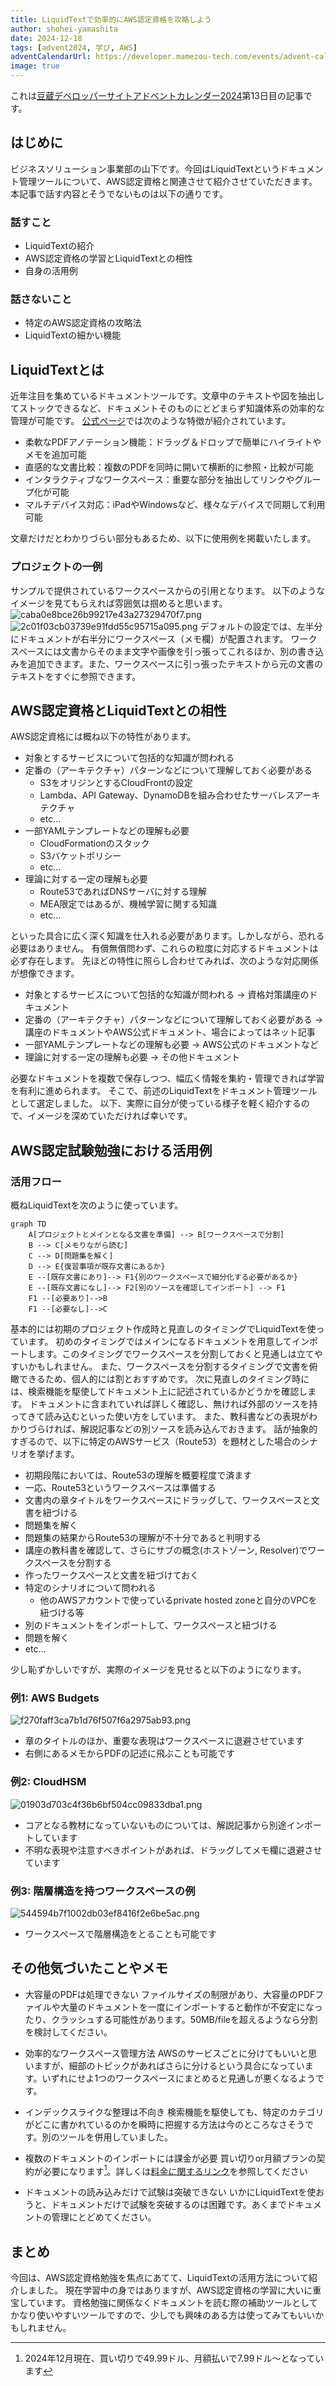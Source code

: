 ```yaml
---
title: LiquidTextで効率的にAWS認定資格を攻略しよう
author: shohei-yamashita
date: 2024-12-18
tags: [advent2024, 学び, AWS]
adventCalendarUrl: https://developer.mamezou-tech.com/events/advent-calendar/2024/
image: true
---
```


これは[豆蔵デベロッパーサイトアドベントカレンダー2024](/events/advent-calendar/2024/)第13日目の記事です。

## はじめに
ビジネスソリューション事業部の山下です。今回はLiquidTextというドキュメント管理ツールについて、AWS認定資格と関連させて紹介させていただきます。
本記事で話す内容とそうでないものは以下の通りです。
### 話すこと
- LiquidTextの紹介
- AWS認定資格の学習とLiquidTextとの相性
- 自身の活用例
### 話さないこと
- 特定のAWS認定資格の攻略法
- LiquidTextの細かい機能

## LiquidTextとは
近年注目を集めているドキュメントツールです。文章中のテキストや図を抽出してストックできるなど、ドキュメントそのものにとどまらず知識体系の効率的な管理が可能です。
[公式ページ](https://www.liquidtext.net/)では次のような特徴が紹介されています。
- 柔軟なPDFアノテーション機能：ドラッグ＆ドロップで簡単にハイライトやメモを追加可能
- 直感的な文書比較：複数のPDFを同時に開いて横断的に参照・比較が可能
- インタラクティブなワークスペース：重要な部分を抽出してリンクやグループ化が可能
- マルチデバイス対応：iPadやWindowsなど、様々なデバイスで同期して利用可能

文章だけだとわかりづらい部分もあるため、以下に使用例を掲載いたします。
### プロジェクトの一例
サンプルで提供されているワークスペースからの引用となります。
以下のようなイメージを見てもらえれば雰囲気は掴めると思います。
![caba0e8bce26b99217e43a27329470f7.png](https://i.gyazo.com/caba0e8bce26b99217e43a27329470f7.png)
![2c01f03cb03739e91fdd55c95715a095.png](https://i.gyazo.com/2c01f03cb03739e91fdd55c95715a095.png)
デフォルトの設定では、左半分にドキュメントが右半分にワークスペース（メモ欄）が配置されます。
ワークスペースには文書からそのまま文字や画像を引っ張ってこれるほか、別の書き込みを追加できます。また、ワークスペースに引っ張ったテキストから元の文書のテキストをすぐに参照できます。

## AWS認定資格とLiquidTextとの相性
AWS認定資格には概ね以下の特性があります。
- 対象とするサービスについて包括的な知識が問われる
- 定番の（アーキテクチャ）パターンなどについて理解しておく必要がある
	- S3をオリジンとするCloudFrontの設定
	- Lambda、API Gateway、DynamoDBを組み合わせたサーバレスアーキテクチャ
	- etc…
- 一部YAMLテンプレートなどの理解も必要
	- CloudFormationのスタック
	- S3バケットポリシー
	- etc…
- 理論に対する一定の理解も必要
	- Route53であればDNSサーバに対する理解
	- MEA限定ではあるが、機械学習に関する知識
	- etc…

といった具合に広く深く知識を仕入れる必要があります。しかしながら、恐れる必要はありません。
有償無償問わず、これらの粒度に対応するドキュメントは必ず存在します。
先ほどの特性に照らし合わせてみれば、次のような対応関係が想像できます。

- 対象とするサービスについて包括的な知識が問われる
	→ 資格対策講座のドキュメント
- 定番の（アーキテクチャ）パターンなどについて理解しておく必要がある
	→ 講座のドキュメントやAWS公式ドキュメント、場合によってはネット記事
- 一部YAMLテンプレートなどの理解も必要
	→ AWS公式のドキュメントなど
- 理論に対する一定の理解も必要
	→ その他ドキュメント

必要なドキュメントを複数で保存しつつ、幅広く情報を集約・管理できれば学習を有利に進められます。
そこで、前述のLiquidTextをドキュメント管理ツールとして選定しました。
以下、実際に自分が使っている様子を軽く紹介するので、イメージを深めていただければ幸いです。

## AWS認定試験勉強における活用例
### 活用フロー
概ねLiquidTextを次のように使っています。
```mermaid
graph TD
    A[プロジェクトとメインとなる文書を準備] --> B[ワークスペースで分割]
    B --> C[メモりながら読む]
    C --> D[問題集を解く]
    D --> E{復習事項が既存文書にあるか}
    E --[既存文書にあり]--> F1{別のワークスペースで細分化する必要があるか}
    E --[既存文書になし]--> F2[別のソースを確認してインポート] --> F1
    F1 --[必要あり]-->B
    F1 --[必要なし]-->C
```
基本的には初期のプロジェクト作成時と見直しのタイミングでLiquidTextを使っています。
初めのタイミングではメインになるドキュメントを用意してインポートします。このタイミングでワークスペースを分割しておくと見通しは立てやすいかもしれません。
また、ワークスペースを分割するタイミングで文書を俯瞰できるため、個人的には割とおすすめです。
次に見直しのタイミング時には、検索機能を駆使してドキュメント上に記述されているかどうかを確認します。
ドキュメントに含まれていれば詳しく確認し、無ければ外部のソースを持ってきて読み込むといった使い方をしています。
また、教科書などの表現がわかりづらければ、解説記事などの別ソースを読み込んでおきます。
話が抽象的すぎるので、以下に特定のAWSサービス（Route53）を題材とした場合のシナリオを挙げます。
- 初期段階においては、Route53の理解を概要程度で済ます
- 一応、Route53というワークスペースは準備する
- 文書内の章タイトルをワークスペースにドラッグして、ワークスペースと文書を紐づける
- 問題集を解く
- 問題集の結果からRoute53の理解が不十分であると判明する
- 講座の教科書を確認して、さらにサブの概念(ホストゾーン, Resolver)でワークスペースを分割する
- 作ったワークスペースと文書を紐づけておく
- 特定のシナリオについて問われる
	- 他のAWSアカウントで使っているprivate hosted zoneと自分のVPCを紐づける等
- 別のドキュメントをインポートして、ワークスペースと紐づける
- 問題を解く
- etc…

少し恥ずかしいですが、実際のイメージを見せると以下のようになります。

### 例1: AWS Budgets
![f270faff3ca7b1d76f507f6a2975ab93.png](https://i.gyazo.com/f270faff3ca7b1d76f507f6a2975ab93.png)
- 章のタイトルのほか、重要な表現はワークスペースに退避させています
- 右側にあるメモからPDFの記述に飛ぶことも可能です
### 例2: CloudHSM
![01903d703c4f36b6bf504cc09833dba1.png](https://i.gyazo.com/01903d703c4f36b6bf504cc09833dba1.png)
- コアとなる教材になっていないものについては、解説記事から別途インポートしています
- 不明な表現や注意すべきポイントがあれば、ドラッグしてメモ欄に退避させています
### 例3: 階層構造を持つワークスペースの例
![544594b7f1002db03ef8416f2e6be5ac.png](https://i.gyazo.com/544594b7f1002db03ef8416f2e6be5ac.png)
- ワークスペースで階層構造をとることも可能です

## その他気づいたことやメモ
- 大容量のPDFは処理できない
	ファイルサイズの制限があり、大容量のPDFファイルや大量のドキュメントを一度にインポートすると動作が不安定になったり、クラッシュする可能性があります。50MB/fileを超えるようなら分割を検討してください。
- 効率的なワークスペース管理方法
	AWSのサービスごとに分けてもいいと思いますが、細部のトピックがあればさらに分けるという具合になっています。いずれにせよ1つのワークスペースにまとめると見通しが悪くなるようです。
- インデックスライクな整理は不向き
	検索機能を駆使しても、特定のカテゴリがどこに書かれているのかを瞬時に把握する方法は今のところなさそうです。別のツールを併用していました。
- 複数のドキュメントのインポートには課金が必要
	買い切りor月額プランの契約が必要になります[^1]。詳しくは[料金に関するリンク](https://www.liquidtext.net/pricing-features)を参照してください
- ドキュメントの読み込みだけで試験は突破できない
	いかにLiquidTextを使おうと、ドキュメントだけで試験を突破するのは困難です。あくまでドキュメントの管理にとどめてください。
	
	[^1]: 2024年12月現在、買い切りで49.99ドル、月額払いで7.99ドル～となっています

## まとめ
今回は、AWS認定資格勉強を焦点にあてて、LiquidTextの活用方法について紹介しました。
現在学習中の身ではありますが、AWS認定資格の学習に大いに重宝しています。
資格勉強に関係なくドキュメントを読む際の補助ツールとしてかなり使いやすいツールですので、少しでも興味のある方は使ってみてもいいかもしれません。

